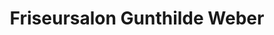 ---
title: "Friseursalon Gunthilde Weber"
url: /freudenberg/friseursalon-gunthilde-weber/
shop: Friseur
---
